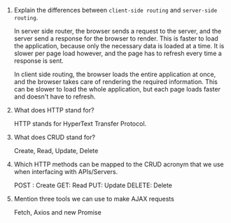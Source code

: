 1.  Explain the differences between `client-side routing` and `server-side routing`.

    In server side router, the browser sends a request to the server, and the server send a response for the browser to render. This is faster to load the application, because only the necessary data is loaded at a time. It is slower per page load however, and the page has to refresh every time a response is sent.

    In client side routing, the browser loads the entire application at once, and the browser takes care of rendering the required information. This can be slower to load the whole application, but each page loads faster and doesn't have to refresh.

1.  What does HTTP stand for?

    HTTP stands for HyperText Transfer Protocol.

1.  What does CRUD stand for?

    Create, Read, Update, Delete

1.  Which HTTP methods can be mapped to the CRUD acronym that we use when interfacing with APIs/Servers.

    POST : Create
    GET: Read
    PUT: Update
    DELETE: Delete

1.  Mention three tools we can use to make AJAX requests

    Fetch, Axios and new Promise
